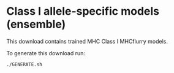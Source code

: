 # Class I allele-specific models (ensemble)

This download contains trained MHC Class I MHCflurry models.

To generate this download run:

```
./GENERATE.sh
```
